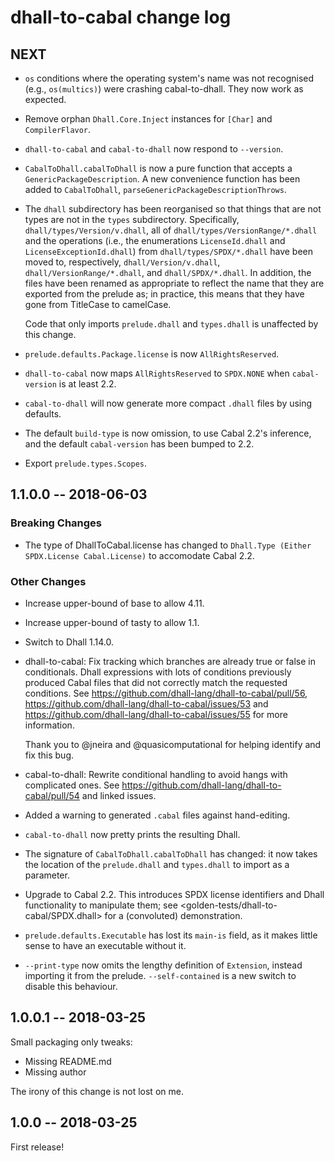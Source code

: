 # dhall-to-cabal change log

## NEXT

* `os` conditions where the operating system's name was not recognised
  (e.g., `os(multics)`) were crashing cabal-to-dhall. They now work as
  expected.

* Remove orphan `Dhall.Core.Inject` instances for `[Char]` and
  `CompilerFlavor`.

* `dhall-to-cabal` and `cabal-to-dhall` now respond to `--version`.

* `CabalToDhall.cabalToDhall` is now a pure function that accepts a
  `GenericPackageDescription`. A new convenience function has been
  added to `CabalToDhall`, `parseGenericPackageDescriptionThrows`.

* The `dhall` subdirectory has been reorganised so that things that
  are not types are not in the `types` subdirectory. Specifically,
  `dhall/types/Version/v.dhall`, all of
  `dhall/types/VersionRange/*.dhall` and the operations (i.e., the
  enumerations `LicenseId.dhall` and `LicenseExceptionId.dhall`) from
  `dhall/types/SPDX/*.dhall` have been moved to, respectively,
  `dhall/Version/v.dhall`, `dhall/VersionRange/*.dhall`, and
  `dhall/SPDX/*.dhall`. In addition, the files have been renamed as
  appropriate to reflect the name that they are exported from the
  prelude as; in practice, this means that they have gone from
  TitleCase to camelCase.

  Code that only imports `prelude.dhall` and `types.dhall` is
  unaffected by this change.

* `prelude.defaults.Package.license` is now `AllRightsReserved`.

* `dhall-to-cabal` now maps `AllRightsReserved` to `SPDX.NONE` when
  `cabal-version` is at least 2.2.

* `cabal-to-dhall` will now generate more compact `.dhall` files by
  using defaults.

* The default `build-type` is now omission, to use Cabal 2.2's
  inference, and the default `cabal-version` has been bumped to 2.2.

* Export `prelude.types.Scopes`.

## 1.1.0.0 -- 2018-06-03

### Breaking Changes

* The type of DhallToCabal.license has changed to
  `Dhall.Type (Either SPDX.License Cabal.License)` to accomodate Cabal 2.2.

### Other Changes

* Increase upper-bound of base to allow 4.11.

* Increase upper-bound of tasty to allow 1.1.

* Switch to Dhall 1.14.0.

* dhall-to-cabal: Fix tracking which branches are already true or false in
  conditionals. Dhall expressions with lots of conditions previously produced
  Cabal files that did not correctly match the requested conditions. See
  https://github.com/dhall-lang/dhall-to-cabal/pull/56,
  https://github.com/dhall-lang/dhall-to-cabal/issues/53 and
  https://github.com/dhall-lang/dhall-to-cabal/issues/55 for more information.

  Thank you to @jneira and @quasicomputational for helping identify and fix this
  bug.

* cabal-to-dhall: Rewrite conditional handling to avoid hangs with complicated ones.
  See https://github.com/dhall-lang/dhall-to-cabal/pull/54 and linked issues.

* Added a warning to generated `.cabal` files against hand-editing.

* `cabal-to-dhall` now pretty prints the resulting Dhall.

* The signature of `CabalToDhall.cabalToDhall` has changed: it now takes the location
  of the `prelude.dhall` and `types.dhall` to import as a parameter.

* Upgrade to Cabal 2.2. This introduces SPDX license identifiers and Dhall
  functionality to manipulate them; see <golden-tests/dhall-to-cabal/SPDX.dhall>
  for a (convoluted) demonstration.

* `prelude.defaults.Executable` has lost its `main-is` field, as it
  makes little sense to have an executable without it.

* `--print-type` now omits the lengthy definition of `Extension`, instead importing
  it from the prelude. `--self-contained` is a new switch to disable this behaviour.


## 1.0.0.1 -- 2018-03-25

Small packaging only tweaks:

* Missing README.md
* Missing author

The irony of this change is not lost on me.

## 1.0.0 -- 2018-03-25

First release!
